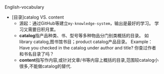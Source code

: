 English-vocabulary

* [目录]catalog  VS. content
  * 源起：通过GitHub等建立`my-knowledge-system`，输出是最好的学习。
学习又需要日积月累。
  * **catalog**指产品种类、书、型号等多种物品分门别类概括的目录。
如library catalog,图书馆书目；product catalog产品目录。
Example：Have you checked in the catalog under author and title? 
你查过作者和书名目录了吗？
  * **content**指写作内容,或针对文章/书等内容上概括的目录,范围较catalog小很多,不能做catalog的替代.

